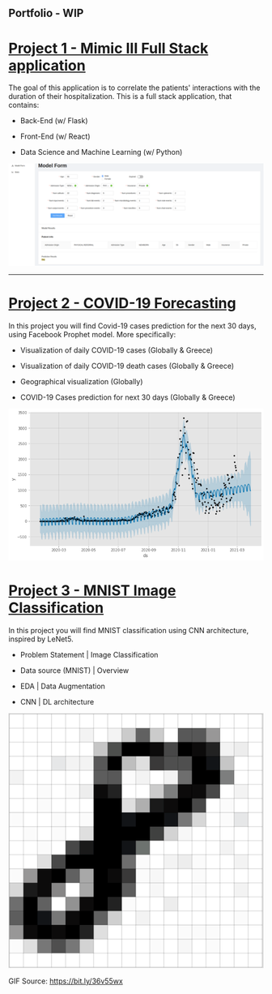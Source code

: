 ## Portfolio - WIP

# [Project 1 - Mimic III Full Stack application](https://github.com/StamKavid/Mimic_III_full_stack_application)

The goal of this application is to correlate the patients' interactions with the duration of their hospitalization. This is a full stack application, that contains:

* Back-End (w/ Flask)

* Front-End (w/ React)

* Data Science and Machine Learning (w/ Python)

![](/Images/Front%20end%20-%20Web%20app.png)

----------------------------------------------------------------------------------------------------------------------------------------------------------------------------------

# [Project 2 - COVID-19 Forecasting](https://github.com/StamKavid/COVID_19_simple_analysis)

In this project you will find Covid-19 cases prediction for the next 30 days, using Facebook Prophet model. More specifically:

* Visualization of daily COVID-19 cases (Globally & Greece)

* Visualization of daily COVID-19 death cases (Globally & Greece)

* Geographical visualization (Globally)

* COVID-19 Cases prediction for next 30 days (Globally & Greece)

![](/Images/COVID-19%20prediction%20(Greece).png)

# [Project 3 - MNIST Image Classification](https://github.com/StamKavid/MNIST_image_classification)

In this project you will find MNIST classification using CNN architecture, inspired by LeNet5.

* Problem Statement | Image Classification

* Data source (MNIST) | Overview

* EDA | Data Augmentation

* CNN | DL architecture

![](https://github.com/StamKavid/MNIST_image_classification/blob/main/Images/1_zY1qFB9aFfZz66YxxoI2aw.gif)

GIF Source: https://bit.ly/36v55wx
